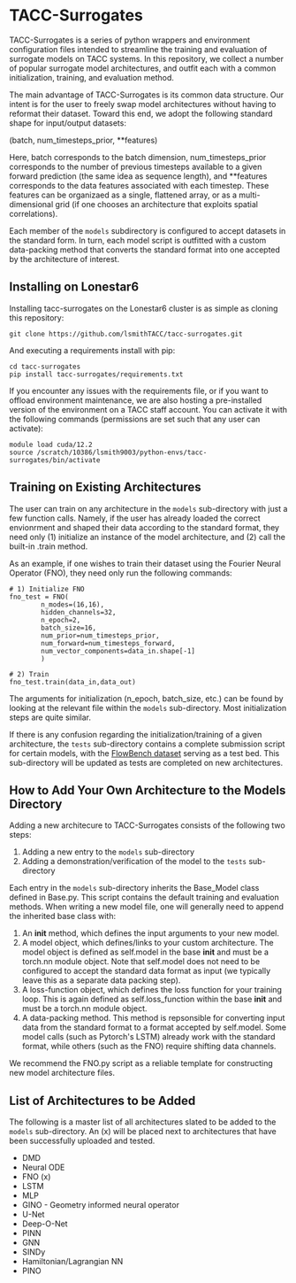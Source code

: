 # TACC-Surrogates

TACC-Surrogates is a series of python wrappers and environment configuration files intended to streamline the training and evaluation of surrogate models on TACC systems. In this repository, we collect a number of popular surrogate model architectures, and outfit each with a common initialization, training, and evaluation method.

The main advantage of TACC-Surrogates is its common data structure. Our intent is for the user
to freely swap model architectures without having to reformat their dataset. Toward this end, we adopt the following standard shape for input/output datasets:

(batch, num_timesteps_prior, **features)

Here, batch corresponds to the batch dimension, num_timesteps_prior corresponds to the number
of previous timesteps available to a given forward prediction (the same idea as sequence length),
and **features corresponds to the data features associated with each timestep. 
These features can be organizaed as a single, flattened array, or as 
a multi-dimensional grid (if one chooses an architecture that exploits spatial correlations). 

Each member of the ```models``` subdirectory is configured to accept datasets in the standard form. In turn, each model script is outfitted with a custom data-packing method that converts the standard format into one accepted by the architecture of interest. 


## Installing on Lonestar6

Installing tacc-surrogates on the Lonestar6 cluster is as simple as cloning this repository:
```
git clone https://github.com/lsmithTACC/tacc-surrogates.git
```

And executing a requirements install with pip:
```
cd tacc-surrogates
pip install tacc-surrogates/requirements.txt
```

If you encounter any issues with the requirements file, or if you want to offload environment maintenance, we are also hosting a pre-installed version of the environment on a TACC staff account. You can activate it with the following commands (permissions are set such that any user can activate):
```
module load cuda/12.2
source /scratch/10386/lsmith9003/python-envs/tacc-surrogates/bin/activate
```

## Training on Existing Architectures

The user can train on any architecture in the ```models``` sub-directory with just a few function calls. Namely, if the user has already loaded the correct envionrment and shaped their data according to the standard format, they need only (1) initialize an instance of the model architecture, and (2) call the built-in .train method. 

As an example, if one wishes to train their dataset using the Fourier Neural Operator (FNO), 
they need only run the following commands:

```
# 1) Initialize FNO
fno_test = FNO(
        n_modes=(16,16),
        hidden_channels=32,
        n_epoch=2,
        batch_size=16,
        num_prior=num_timesteps_prior,
        num_forward=num_timesteps_forward,
        num_vector_components=data_in.shape[-1]
        )

# 2) Train
fno_test.train(data_in,data_out)
```

The arguments for initialization (n_epoch, batch_size, etc.) can be found by looking at the relevant file within the ```models``` sub-directory. Most initialization steps are quite similar.

If there is any confusion regarding the initialization/training of a given architecture, the ```tests``` sub-directory contains a complete submission script for certain models, with the [FlowBench dataset](https://baskargroup.bitbucket.io/) serving as a test bed. This sub-directory will be updated as tests are completed on new architectures.


## How to Add Your Own Architecture to the Models Directory

Adding a new architecure to TACC-Surrogates consists of the following two steps:

1) Adding a new entry to the ```models``` sub-directory
2) Adding a demonstration/verification of the model to the ```tests``` sub-directory

Each entry in the ```models``` sub-directory inherits the Base_Model class defined in Base.py. This script contains the default training and evaluation methods. When writing a new model file, one will generally need to append the inherited base class with:

1) An __init__ method, which defines the input arguments to your new model.
2) A model object, which defines/links to your custom architecture. The model object is defined as self.model in the base __init__ and must be a torch.nn module object. Note that self.model does not need to be configured to accept the standard data format as input (we typically leave this as a separate data packing step).
3) A loss-function object, which defines the loss function for your training loop. This is again defined as self.loss_function within the base __init__ and must be a torch.nn module object.
4) A data-packing method. This method is repsonsible for converting input data from the standard format to a format accepted by self.model. Some model calls (such as Pytorch's LSTM) already work with the standard format, while others (such as the FNO) require shifting data channels.

We recommend the FNO.py script as a reliable template for constructing new model architecture files.


## List of Architectures to be Added

The following is a master list of all architectures slated to be added to the ```models``` sub-directory. An (x) will be placed next to architectures that have been successfully uploaded and tested.

- DMD
- Neural ODE 
- FNO (x)
- LSTM 
- MLP
- GINO - Geometry informed neural operator
- U-Net
- Deep-O-Net
- PINN
- GNN
- SINDy 
- Hamiltonian/Lagrangian NN
- PINO 
